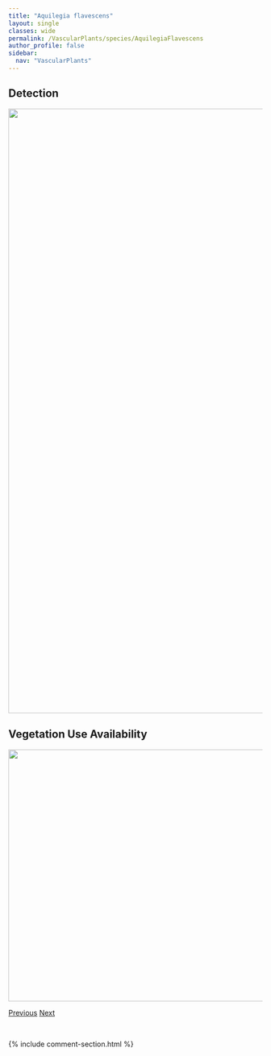 ```yaml
---
title: "Aquilegia flavescens"
layout: single
classes: wide
permalink: /VascularPlants/species/AquilegiaFlavescens
author_profile: false
sidebar:
  nav: "VascularPlants"
---
```


<h2>Detection</h2>

<a href="https://drive.google.com/uc?export=view&id=1y82BTQ5WfammOQyJYi7SqBETBaHBXKjb">
<img src="https://drive.google.com/uc?export=view&id=1y82BTQ5WfammOQyJYi7SqBETBaHBXKjb" height = "1200" width = "800">
</a>


<h2>Vegetation Use Availability</h2>

<a href="https://drive.google.com/uc?export=view&id=1ptJzrpxspuDEVDlvZWUo9mi21F1GzRio">
<img src="https://drive.google.com/uc?export=view&id=1ptJzrpxspuDEVDlvZWUo9mi21F1GzRio" height = "500" width = "1000">
</a>


<a href="/DevelopmentWebsite/VascularPlants/species/AquilegiaBrevistyla" class="pagination--pager" title="Blue Columbine">Previous</a> <a href="/DevelopmentWebsite/VascularPlants/species/AquilegiaFormosa" class="pagination--pager" title="Aquilegia formosa">Next</a>

<p>&nbsp;</p>

{% include comment-section.html %}
